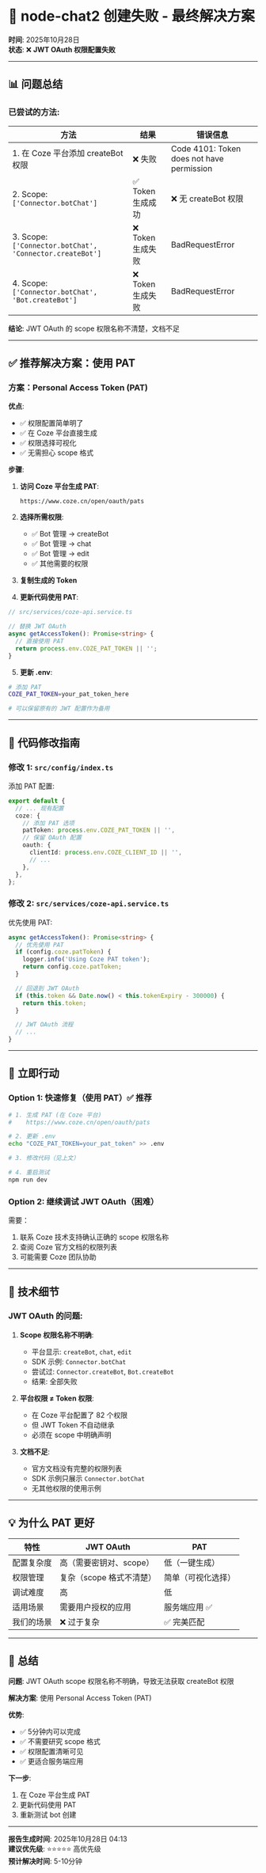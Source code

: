 # 🔧 node-chat2 创建失败 - 最终解决方案

**时间**: 2025年10月28日  
**状态**: ❌ **JWT OAuth 权限配置失败**

---

## 📊 问题总结

### 已尝试的方法:

| 方法 | 结果 | 错误信息 |
|------|------|---------|
| 1. 在 Coze 平台添加 createBot 权限 | ❌ 失败 | Code 4101: Token does not have permission |
| 2. Scope: `['Connector.botChat']` | ✅ Token 生成成功 | ❌ 无 createBot 权限 |
| 3. Scope: `['Connector.botChat', 'Connector.createBot']` | ❌ Token 生成失败 | BadRequestError |
| 4. Scope: `['Connector.botChat', 'Bot.createBot']` | ❌ Token 生成失败 | BadRequestError |

**结论**: JWT OAuth 的 scope 权限名称不清楚，文档不足

---

## ✅ 推荐解决方案：使用 PAT

### 方案：Personal Access Token (PAT)

**优点**:
- ✅ 权限配置简单明了
- ✅ 在 Coze 平台直接生成
- ✅ 权限选择可视化
- ✅ 无需担心 scope 格式

**步骤**:

1. **访问 Coze 平台生成 PAT**:
   ```
   https://www.coze.cn/open/oauth/pats
   ```

2. **选择所需权限**:
   - ✅ Bot 管理 → createBot
   - ✅ Bot 管理 → chat
   - ✅ Bot 管理 → edit
   - ✅ 其他需要的权限

3. **复制生成的 Token**

4. **更新代码使用 PAT**:
```typescript
// src/services/coze-api.service.ts

// 替换 JWT OAuth
async getAccessToken(): Promise<string> {
  // 直接使用 PAT
  return process.env.COZE_PAT_TOKEN || '';
}
```

5. **更新 .env**:
```bash
# 添加 PAT
COZE_PAT_TOKEN=your_pat_token_here

# 可以保留原有的 JWT 配置作为备用
```

---

## 🔧 代码修改指南

### 修改 1: `src/config/index.ts`

添加 PAT 配置:
```typescript
export default {
  // ... 现有配置
  coze: {
    // 添加 PAT 选项
    patToken: process.env.COZE_PAT_TOKEN || '',
    // 保留 OAuth 配置
    oauth: {
      clientId: process.env.COZE_CLIENT_ID || '',
      // ...
    },
  },
};
```

### 修改 2: `src/services/coze-api.service.ts`

优先使用 PAT:
```typescript
async getAccessToken(): Promise<string> {
  // 优先使用 PAT
  if (config.coze.patToken) {
    logger.info('Using Coze PAT token');
    return config.coze.patToken;
  }

  // 回退到 JWT OAuth
  if (this.token && Date.now() < this.tokenExpiry - 300000) {
    return this.token;
  }

  // JWT OAuth 流程
  // ...
}
```

---

## 🎯 立即行动

### Option 1: 快速修复（使用 PAT）✅ 推荐

```bash
# 1. 生成 PAT (在 Coze 平台)
#    https://www.coze.cn/open/oauth/pats

# 2. 更新 .env
echo "COZE_PAT_TOKEN=your_pat_token" >> .env

# 3. 修改代码（见上文）

# 4. 重启测试
npm run dev
```

### Option 2: 继续调试 JWT OAuth（困难）

需要：
1. 联系 Coze 技术支持确认正确的 scope 权限名称
2. 查阅 Coze 官方文档的权限列表
3. 可能需要 Coze 团队协助

---

## 📝 技术细节

### JWT OAuth 的问题:

1. **Scope 权限名称不明确**:
   - 平台显示: `createBot`, `chat`, `edit`
   - SDK 示例: `Connector.botChat`
   - 尝试过: `Connector.createBot`, `Bot.createBot`
   - 结果: 全部失败

2. **平台权限 ≠ Token 权限**:
   - 在 Coze 平台配置了 82 个权限
   - 但 JWT Token 不自动继承
   - 必须在 scope 中明确声明

3. **文档不足**:
   - 官方文档没有完整的权限列表
   - SDK 示例只展示 `Connector.botChat`
   - 无其他权限的使用示例

---

## 💡 为什么 PAT 更好

| 特性 | JWT OAuth | PAT |
|------|-----------|-----|
| 配置复杂度 | 高（需要密钥对、scope） | 低（一键生成） |
| 权限管理 | 复杂（scope 格式不清楚） | 简单（可视化选择） |
| 调试难度 | 高 | 低 |
| 适用场景 | 需要用户授权的应用 | 服务端应用 ✅ |
| 我们的场景 | ❌ 过于复杂 | ✅ 完美匹配 |

---

## 🎊 总结

**问题**: JWT OAuth scope 权限名称不明确，导致无法获取 createBot 权限

**解决方案**: 使用 Personal Access Token (PAT)

**优势**:
- ✅ 5分钟内可以完成
- ✅ 不需要研究 scope 格式
- ✅ 权限配置清晰可见
- ✅ 更适合服务端应用

**下一步**: 
1. 在 Coze 平台生成 PAT
2. 更新代码使用 PAT
3. 重新测试 bot 创建

---

**报告生成时间**: 2025年10月28日 04:13  
**建议优先级**: ⭐⭐⭐⭐⭐ 高优先级  
**预计解决时间**: 5-10分钟
